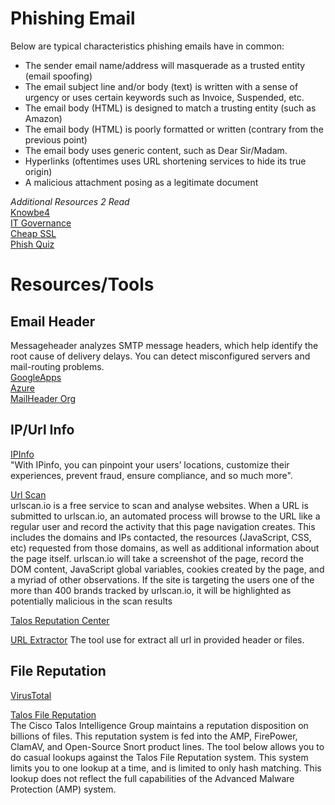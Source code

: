
# Phishing Email

Below are typical characteristics phishing emails have in common:
* The sender email name/address will masquerade as a trusted entity (email spoofing)
* The email subject line and/or body (text) is written with a sense of urgency or uses certain keywords such as Invoice, Suspended, etc.
* The email body (HTML) is designed to match a trusting entity (such as Amazon)
* The email body (HTML) is poorly formatted or written (contrary from the previous point)
* The email body uses generic content, such as Dear Sir/Madam.
* Hyperlinks (oftentimes uses URL shortening services to hide its true origin)
* A malicious attachment posing as a legitimate document

*Additional Resources 2 Read*  
[Knowbe4](https://www.knowbe4.com/phishing)  
[IT Governance](https://www.itgovernance.co.uk/blog/5-ways-to-detect-a-phishing-email)  
[Cheap SSL](https://cheapsslsecurity.com/blog/10-phishing-email-examples-you-need-to-see/)  
[Phish Quiz](https://phishingquiz.withgoogle.com)  

# Resources/Tools
## Email Header
Messageheader analyzes SMTP message headers, which help identify the root cause of delivery delays. You can detect misconfigured servers and mail-routing problems.  
[GoogleApps](https://toolbox.googleapps.com/apps/messageheader/analyzeheader)  
[Azure](https://mha.azurewebsites.net/)  
[MailHeader Org](https://mailheader.org/)

## IP/Url Info
[IPInfo]( https://ipinfo.io/)  
"With IPinfo, you can pinpoint your users’ locations, customize their experiences, prevent fraud, ensure compliance, and so much more".

[Url Scan](https://urlscan.io/)  
urlscan.io is a free service to scan and analyse websites. When a URL is submitted to urlscan.io, an automated process will browse to the URL like a regular user and record the activity that this page navigation creates. This includes the domains and IPs contacted, the resources (JavaScript, CSS, etc) requested from those domains, as well as additional information about the page itself. urlscan.io will take a screenshot of the page, record the DOM content, JavaScript global variables, cookies created by the page, and a myriad of other observations. If the site is targeting the users one of the more than 400 brands tracked by urlscan.io, it will be highlighted as potentially malicious in the scan results

[Talos Reputation Center](https://talosintelligence.com/reputation)

[URL Extractor](https://www.convertcsv.com/url-extractor.htm)
The tool use for extract all url in provided header or files.

## File Reputation
[VirusTotal](https://www.virustotal.com/gui/)

[Talos File Reputation](https://talosintelligence.com/talos_file_reputation)  
The Cisco Talos Intelligence Group maintains a reputation disposition on billions of files. This reputation system is fed into the AMP, FirePower, ClamAV, and Open-Source Snort product lines. The tool below allows you to do casual lookups against the Talos File Reputation system. This system limits you to one lookup at a time, and is limited to only hash matching. This lookup does not reflect the full capabilities of the Advanced Malware Protection (AMP) system.
